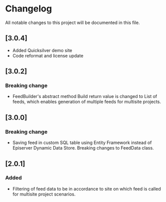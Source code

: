 # Changelog

All notable changes to this project will be documented in this file.

## [3.0.4]
- Added Quicksilver demo site
- Code reformat and license update

## [3.0.2]

### Breaking change

- FeedBuilder's abstract method Build return value is changed to List of feeds, which enables generation of multiple feeds for multisite projects.

## [3.0.0]

### Breaking change
- Saving feed in custom SQL table using Entity Framework instead of Episerver Dynamic Data Store. Breaking changes to FeedData class.

## [2.0.1]

### Added
- Filtering of feed data to be in accordance to site on which feed is called for multisite project scenarios.
